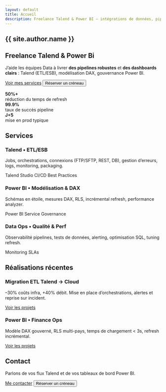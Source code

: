 ```yaml
---
layout: default
title: Accueil
description: Freelance Talend & Power BI – intégrations de données, pipelines ETL, modélisation DAX et dashboards performants. Disponibilité rapide, résultats mesurables.
---
```


<section class="hero section">
  <div>
    <h1>{{ site.author.name }}</h1>
    <h2>Freelance Talend & Power Bi</h2>
    <p class="lead">J’aide les équipes Data à livrer <strong>des pipelines robustes</strong> et <strong>des dashboards clairs</strong> : Talend (ETL/ESB), modélisation DAX, gouvernance Power BI.</p>
    <div class="actions">
      <a class="btn cta" href="#services">Voir mes services</a>
      <button class="btn" data-calendly>Réserver un créneau</button>
    </div>
    <div class="kpis" style="margin-top:1rem">
      <div class="kpi"><strong>50%+</strong><br/>réduction du temps de refresh</div>
      <div class="kpi"><strong>99.9%</strong><br/>taux de succès pipeline</div>
      <div class="kpi"><strong>J+5</strong><br/>mise en prod typique</div>
    </div>
  </div>
<div
  class="hero__viz"
  style="--hero-image: url('{{ '/assets/img/hero-data.svg' | relative_url }}');"
  role="img"
  aria-label="Pipeline Talend et barres Power BI">
</div>
</section>

<section id="services" class="section">
  <h2>Services</h2>
  <div class="grid cols-3">
    <div class="card">
      <h3>Talend • ETL/ESB</h3>
      <p>Jobs, orchestrations, connexions (FTP/SFTP, REST, DB), gestion d’erreurs, logs, monitoring, packaging.</p>
      <p><span class="badge">Talend Studio</span> <span class="badge">CI/CD</span> <span class="badge">Best Practices</span></p>
    </div>
    <div class="card">
      <h3>Power BI • Modélisation & DAX</h3>
      <p>Schémas en étoile, mesures DAX, RLS, incrémental refresh, performance analyzer.</p>
      <p><span class="badge">Power BI Service</span> <span class="badge">Governance</span></p>
    </div>
    <div class="card">
      <h3>Data Ops • Qualité & Perf</h3>
      <p>Observabilité pipelines, tests de données, alerting, optimisation SQL, tuning refresh.</p>
      <p><span class="badge">Monitoring</span> <span class="badge">SLAs</span></p>
    </div>
  </div>
</section>

<section class="section">
  <h2>Réalisations récentes</h2>
  <div class="grid cols-2">
    <div class="card">
      <h3>Migration ETL Talend → Cloud</h3>
      <p class="lead">–30% coûts infra, +40% débit. Mise en place d’orchestrations, alertes et reprise sur incident.</p>
      <a class="btn" href="/portfolio.html">Voir les projets</a>
    </div>
    <div class="card">
      <h3>Power BI • Finance Ops</h3>
      <p class="lead">Modèle DAX gouverné, RLS multi-pays, temps de chargement < 3s, refresh incrémental.</p>
      <a class="btn" href="/portfolio.html">Voir les projets</a>
    </div>
  </div>
</section>

<section id="contact" class="section">
  <h2>Contact</h2>
  <p class="lead">Parlons de vos flux Talend et de vos tableaux de bord Power BI.</p>
  <div class="actions">
    <a class="btn cta" href="mailto:{{ site.author.email }}">Me contacter</a>
    <button class="btn" data-calendly>Réserver un créneau</button>
  </div>
</section>
